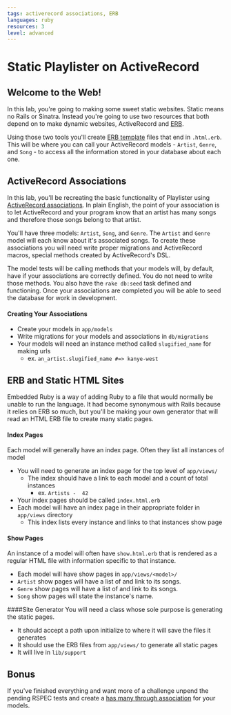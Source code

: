 ```yaml
---
tags: activerecord associations, ERB
languages: ruby
resources: 3
level: advanced
---
```


# Static Playlister on ActiveRecord

## Welcome to the Web!
In this lab, you're going to making some sweet static websites.  Static means no Rails or Sinatra.  Instead you're going to use two resources that both depend on to make dynamic websites, ActiveRecord and [ERB](http://ruby-doc.org/stdlib-2.1.2/libdoc/erb/rdoc/ERB.html).

Using those two tools you'll create [ERB template](http://www.stuartellis.eu/articles/erb/) files that end in `.html.erb`.  This will be where you can call your ActiveRecord models - `Artist`, `Genre`, and `Song` - to access all the information stored in your database about each one.


## ActiveRecord Associations

In this lab, you'll be recreating the basic functionality of Playlister using [ActiveRecord associations](http://guides.rubyonrails.org/association_basics.html). In plain English, the point of your association is to let ActiveRecord and your program know that an artist has many songs and therefore those songs belong to that artist. 

You'll have three models: `Artist`, `Song`, and `Genre`. The `Artist` and `Genre` model will each know about it's associated songs.  To create these associations you will need write proper migrations and ActiveRecord macros, special methods created by ActiveRecord's DSL.

The model tests will be calling methods that your models will, by default, have if your associations are correctly defined. You do not need to write those methods.  You also have the `rake db:seed` task defined and functioning.  Once your associations are completed you will be able to seed the database for work in development.

#### Creating Your Associations
- Create your models in `app/models`
- Write migrations for your models and associations in `db/migrations`
- Your models will need an instance method called `slugified_name` for making urls
  - ex. `an_artist.slugified_name #=> kanye-west`


## ERB and Static HTML Sites

Embedded Ruby is a way of adding Ruby to a file that would normally be unable to run the language.  It had become synonymous with Rails because it relies on ERB so much, but you'll be making your own generator that will read an HTML ERB file to create many static pages.

#### Index Pages
Each model will generally have an index page.  Often they list all instances of model
- You will need to generate an index page for the top level of `app/views/`
  - The index should have a link to each model and a count of total instances
    - ex. `Artists -  42`
- Your index pages should be called `index.html.erb`
- Each model will have an index page in their appropriate folder in `app/views` directory
  - This index lists every instance and links to that instances show page

#### Show Pages
An instance of a model will often have `show.html.erb` that is rendered as a regular HTML file with information specific to that instance.
- Each model will have show pages in `app/views/<model>/`
- `Artist` show pages will have a list of and link to its songs.
- `Genre` show pages will have a list of and link to its songs.
- `Song` show pages will state the instance's name.

####Site Generator
You will need a class whose sole purpose is generating the static pages.
- It should accept a path upon initialize to where it will save the files it generates
- It should use the ERB files from `app/views/` to generate all static pages
- It will live in `lib/support`


## Bonus
If you've finished everything and want more of a challenge unpend the pending RSPEC tests and create a [has many through association](http://guides.rubyonrails.org/association_basics.html#the-has-many-through-association) for your models.